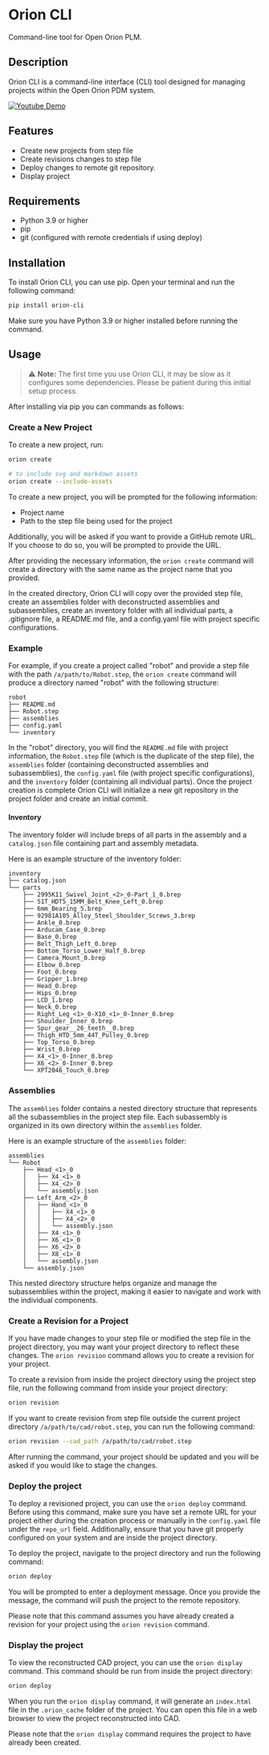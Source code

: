 
# Orion CLI

Command-line tool for Open Orion PLM.

## Description

Orion CLI is a command-line interface (CLI) tool designed for managing projects within the Open Orion PDM system.

[![Youtube Demo](https://img.youtube.com/vi/QfzNhCsARKY/0.jpg)](https://www.youtube.com/watch?v=QfzNhCsARKY)


## Features

- Create new projects from step file
- Create revisions changes to step file
- Deploy changes to remote git repository.
- Display project 

## Requirements

- Python 3.9 or higher
- pip
- git (configured with remote credentials if using deploy)


## Installation

To install Orion CLI, you can use pip. Open your terminal and run the following command:

```bash
pip install orion-cli
```

Make sure you have Python 3.9 or higher installed before running the command. 


## Usage

> ⚠️ **Note:** The first time you use Orion CLI, it may be slow as it configures some dependencies. Please be patient during this initial setup process.

After installing via pip you can commands as follows:

### Create a New Project

To create a new project, run:

```bash
orion create

# to include svg and markdown assets
orion create --include-assets
```

To create a new project, you will be prompted for the following information:

- Project name
- Path to the step file being used for the project

Additionally, you will be asked if you want to provide a GitHub remote URL. If you choose to do so, you will be prompted to provide the URL.

After providing the necessary information, the `orion create` command will create a directory with the same name as the project name that you provided.

In the created directory, Orion CLI will copy over the provided step file, create an assemblies folder with deconstructed assemblies and subassemblies, create an inventory folder with all individual parts, a .gitignore file, a README.md file, and a config.yaml file with project specific configurations.

### Example

For example, if you create a project called "robot" and provide a step file with the path `/a/path/to/Robot.step`, the `orion create` command will produce a directory named "robot" with the following structure:

```
robot
├── README.md
├── Robot.step
├── assemblies
├── config.yaml
└── inventory
```

In the "robot" directory, you will find the `README.md` file with project information, the `Robot.step` file (which is the duplicate of the step file), the `assemblies` folder (containing deconstructed assemblies and subassemblies), the `config.yaml` file (with project specific configurations), and the `inventory` folder (containing all individual parts). Once the project creation is complete Orion CLI will initialize a new git repository in the project folder and create an initial commit.

#### Inventory

The inventory folder will include breps of all parts in the assembly and a `catalog.json` file containing part and assembly metadata.

Here is an example structure of the inventory folder:

```
inventory
├── catalog.json
└── parts
    ├── 2995K11_Swivel_Joint_<2>_0-Part_1_0.brep
    ├── 51T_HDT5_15MM_Belt_Knee_Left_0.brep
    ├── 6mm_Bearing_5.brep
    ├── 92981A105_Alloy_Steel_Shoulder_Screws_3.brep
    ├── Ankle_0.brep
    ├── Arducam_Case_0.brep
    ├── Base_0.brep
    ├── Belt_Thigh_Left_0.brep
    ├── Bottom_Torso_Lower_Half_0.brep
    ├── Camera_Mount_0.brep
    ├── Elbow_0.brep
    ├── Foot_0.brep
    ├── Gripper_1.brep
    ├── Head_0.brep
    ├── Hips_0.brep
    ├── LCD_1.brep
    ├── Neck_0.brep
    ├── Right_Leg_<1>_0-X10_<1>_0-Inner_0.brep
    ├── Shoulder_Inner_0.brep
    ├── Spur_gear__26_teeth__0.brep
    ├── Thigh_HTD_5mm_44T_Pulley_0.brep
    ├── Top_Torso_0.brep
    ├── Wrist_0.brep
    ├── X4_<1>_0-Inner_0.brep
    ├── X6_<2>_0-Inner_0.brep
    └── XPT2046_Touch_0.brep

```

### Assemblies

The `assemblies` folder contains a nested directory structure that represents all the subassemblies in the project step file. Each subassembly is organized in its own directory within the `assemblies` folder.

Here is an example structure of the `assemblies` folder:

```
assemblies
└── Robot
    ├── Head_<1>_0
    │   ├── X4_<1>_0
    │   ├── X4_<2>_0
    │   └── assembly.json
    ├── Left_Arm_<2>_0
    │   ├── Hand_<1>_0
    │   │   ├── X4_<1>_0
    │   │   ├── X4_<2>_0
    │   │   └── assembly.json
    │   ├── X4_<1>_0
    │   ├── X6_<1>_0
    │   ├── X6_<2>_0
    │   ├── X8_<1>_0
    │   └── assembly.json
    └── assembly.json

```

This nested directory structure helps organize and manage the subassemblies within the project, making it easier to navigate and work with the individual components.

### Create a Revision for a Project

If you have made changes to your step file or modified the step file in the project directory, you may want your project directory to reflect these changes. The `orion revision` command allows you to create a revision for your project.

To create a revision from inside the project directory using the project step file, run the following command from inside your project directory:

```bash
orion revision
```

If you want to create revision from step file outside the current project directory `/a/path/to/cad/robot.step`, you can run the following command:

```bash
orion revision --cad_path /a/path/to/cad/robot.step
```

After running the command, your project should be updated and you will be asked if you would like to stage the changes.

### Deploy the project

To deploy a revisioned project, you can use the `orion deploy` command. Before using this command, make sure you have set a remote URL for your project either during the creation process or manually in the `config.yaml` file under the `repo_url` field. Additionally, ensure that you have git properly configured on your system and are inside the project directory.

To deploy the project, navigate to the project directory and run the following command:

```bash
orion deploy
```

You will be prompted to enter a deployment message. Once you provide the message, the command will push the project to the remote repository.

Please note that this command assumes you have already created a revision for your project using the `orion revision` command.

### Display the project

To view the reconstructed CAD project, you can use the `orion display` command. This command should be run from inside the project directory:

```bash
orion deploy
```

When you run the `orion display` command, it will generate an `index.html` file in the `.orion_cache` folder of the project. You can open this file in a web browser to view the project reconstructed into CAD.

Please note that the `orion display` command requires the project to have already been created.
